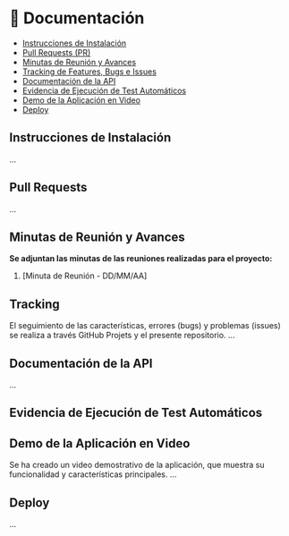 # 📄 Documentación
- [Instrucciones de Instalación](#instrucciones-de-instalación)
- [Pull Requests (PR)](#pull-requests)
- [Minutas de Reunión y Avances](#minutas-de-reunión-y-avances)
- [Tracking de Features, Bugs e Issues](#tracking)
- [Documentación de la API](#documentación-de-la-api)
- [Evidencia de Ejecución de Test Automáticos](#evidencia-de-ejecución-de-test-automáticos)
- [Demo de la Aplicación en Video](#demo-de-la-aplicación-en-video)
- [Deploy](#deploy)

## Instrucciones de Instalación
...

## Pull Requests
...

## Minutas de Reunión y Avances
**Se adjuntan las minutas de las reuniones realizadas para el proyecto:**
1. [Minuta de Reunión - DD/MM/AA]

## Tracking
El seguimiento de las características, errores (bugs) y problemas (issues) se realiza a través GitHub Projets y el presente repositorio.
...

## Documentación de la API
...

## Evidencia de Ejecución de Test Automáticos

## Demo de la Aplicación en Video
Se ha creado un video demostrativo de la aplicación, que muestra su funcionalidad y características principales.
...

## Deploy
...

